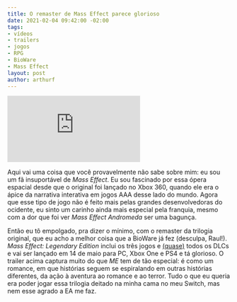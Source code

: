 ```yaml
---
title: O remaster de Mass Effect parece glorioso
date: 2021-02-04 09:42:00 -02:00
tags:
- vídeos
- trailers
- jogos
- RPG
- BioWare
- Mass Effect
layout: post
author: arthurf
---
```


<iframe class="full-width" src="https://www.youtube.com/embed/n8i53TtQ6IQ" frameborder="0" allow="accelerometer; autoplay; clipboard-write; encrypted-media; gyroscope; picture-in-picture" allowfullscreen></iframe>

Aqui vai uma coisa que você provavelmente não sabe sobre mim: eu sou um fã insuportável de *Mass Effect*. Eu sou fascinado por essa ópera espacial desde que o original foi lançado no Xbox 360, quando ele era o ápice da narrativa interativa em jogos AAA desse lado do mundo. Agora que esse tipo de jogo não é feito mais pelas grandes desenvolvedoras do ocidente, eu sinto um carinho ainda mais especial pela franquia, mesmo com a dor que foi ver *Mass Effect Andromeda* ser uma bagunça.

Então eu tô empolgado, pra dizer o mínimo, com o remaster da trilogia original, que eu acho a melhor coisa que a BioWare já fez (desculpa, Raul!). *Mass Effect: Legendary Edition* inclui os três jogos e [(quase)](https://kotaku.com/mass-effect-dlc-missing-from-remaster-due-to-corrupted-1846189642) todos os DLCs e vai ser lançado em 14 de maio para PC, Xbox One e PS4 e tá glorioso. O trailer acima captura muito do que *ME* tem de tão especial: é como um romance, em que histórias seguem se espiralando em outras histórias diferentes, da ação à aventura ao romance e ao terror. Tudo o que eu queria era poder jogar essa trilogia deitado na minha cama no meu Switch, mas nem esse agrado a EA me faz.
